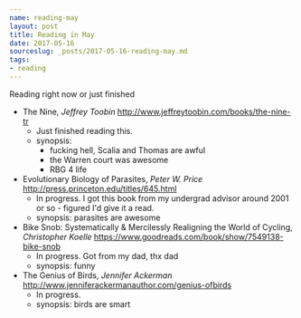 ```yaml
---
name: reading-may
layout: post
title: Reading in May
date: 2017-05-16
sourceslug: _posts/2017-05-16-reading-may.md
tags:
- reading
---
```


Reading right now or just finished

* The Nine, *Jeffrey Toobin* <http://www.jeffreytoobin.com/books/the-nine-tr>
    * Just finished reading this. 
    * synopsis: 
        * fucking hell, Scalia and Thomas are awful
        * the Warren court was awesome
        * RBG 4 life
* Evolutionary Biology of Parasites, *Peter W. Price* <http://press.princeton.edu/titles/645.html>
    * In progress. I got this book from my undergrad advisor around 2001 or so - figured I'd give it a read.
    * synopsis: parasites are awesome
* Bike Snob: Systematically & Mercilessly Realigning the World of Cycling, *Christopher Koelle* <https://www.goodreads.com/book/show/7549138-bike-snob>
    * In progress. Got from my dad, thx dad
    * synopsis: funny
* The Genius of Birds, *Jennifer Ackerman* <http://www.jenniferackermanauthor.com/genius-ofbirds>
    * In progress. 
    * synopsis: birds are smart
